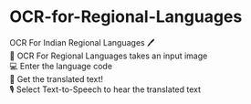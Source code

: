 # OCR-for-Regional-Languages
OCR For Indian Regional Languages 🖊️ <br>
📸 OCR For Regional Languages takes an input image <br>
💻 Enter the language code <br>
📝 Get the translated text! <br>
🎙️ Select Text-to-Speech to hear the translated text
